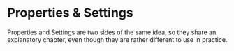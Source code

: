 # Properties & Settings

Properties and Settings are two sides of the same idea, so they share an explanatory chapter, even though they are rather different to use in practice.
